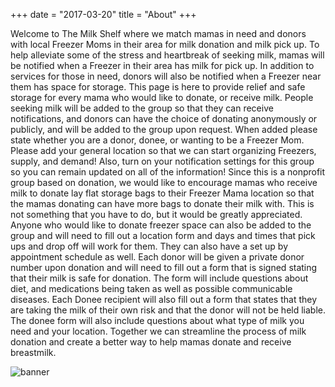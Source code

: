 +++
date = "2017-03-20"
title = "About"
+++

Welcome to The Milk Shelf where we match mamas in need and donors with local Freezer Moms in their area for milk donation and milk pick up. To help alleviate some of the stress and heartbreak of seeking milk, mamas will be notified when a Freezer in their area has milk for pick up. In addition to services for those in need, donors will also be notified when a Freezer near them has space for storage.
This page is here to provide relief and safe storage for every mama who would like to donate, or receive milk. People seeking milk will be added to the group so that they can receive notifications, and donors can have the choice of donating anonymously or publicly, and will be added to the group upon request.
When added please state whether you are a donor, donee, or wanting to be a Freezer Mom. Please add your general location so that we can start organizing Freezers, supply, and demand! Also, turn on your notification settings for this group so you can remain updated on all of the information!
Since this is a nonprofit group based on donation, we would like to encourage mamas who receive milk to donate lay flat storage bags to their Freezer Mama location so that the mamas donating can have more bags to donate their milk with. This is not something that you have to do, but it would be greatly appreciated.
Anyone who would like to donate freezer space can also be added to the group and will need to fill out a location form and days and times that pick ups and drop off will work for them. They can also have a set up by appointment schedule as well.
Each donor will be given a private donor number upon donation and will need to fill out a form that is signed stating that their milk is safe for donation. The form will include questions about diet, and medications being taken as well as possible communicable diseases.
Each Donee recipient will also fill out a form that states that they are taking the milk of their own risk and that the donor will not be held liable. The donee form will also include questions about what type of milk you need and your location.
Together we can streamline the process of milk donation and create a better way to help mamas donate and receive breastmilk.

![banner][1]

[1]: /img/banner.jpg
